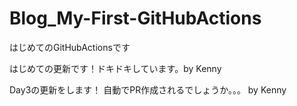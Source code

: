 # Blog_My-First-GitHubActions
はじめてのGitHubActionsです

はじめての更新です！ドキドキしています。by Kenny

Day3の更新をします！ 自動でPR作成されるでしょうか。。。 by Kenny
